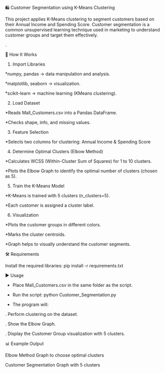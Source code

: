🛍️ Customer Segmentation using K-Means Clustering

This project applies K-Means clustering to segment customers based on their Annual Income and Spending Score. Customer segmentation is a common unsupervised learning technique used in marketing to understand customer groups and target them effectively.

.

📌 How It Works

1. Import Libraries

*numpy, pandas → data manipulation and analysis.

*matplotlib, seaborn → visualization.

*scikit-learn → machine learning (KMeans clustering).

2. Load Dataset

*Reads Mall_Customers.csv into a Pandas DataFrame.

*Checks shape, info, and missing values.

3. Feature Selection

*Selects two columns for clustering: Annual Income & Spending Score

4. Determine Optimal Clusters (Elbow Method)

*Calculates WCSS (Within-Cluster Sum of Squares) for 1 to 10 clusters.

*Plots the Elbow Graph to identify the optimal number of clusters (chosen as 5).

5. Train the K-Means Model

*K-Means is trained with 5 clusters (n_clusters=5).

*Each customer is assigned a cluster label.

6. Visualization

*Plots the customer groups in different colors.

*Marks the cluster centroids.

*Graph helps to visually understand the customer segments.

🛠️ Requirements

Install the required libraries: pip install -r requirements.txt

▶️ Usage

- Place Mall_Customers.csv in the same folder as the script.

- Run the script: python Customer_Segmentation.py

- The program will:

. Perform clustering on the dataset.

. Show the Elbow Graph.

. Display the Customer Group visualization with 5 clusters.

📊 Example Output

Elbow Method Graph to choose optimal clusters

Customer Segmentation Graph with 5 clusters
